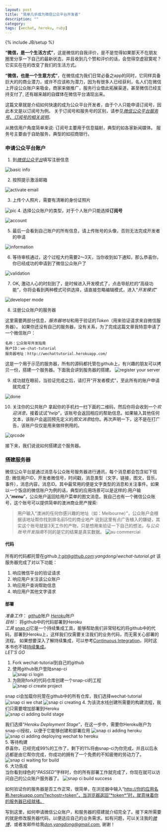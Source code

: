 ```yaml
---
layout: post
title: "简单几步成为微信公众平台开发者"
description: ""
category: 
tags: [wechat, heroku, ruby]
---
```

{% include JB/setup %}

**“微信，是一个生活方式”**，这是微信的自我评价，是不是觉得如果那天不在朋友圈里分享一下自己的最新状态，并且收到几个赞和评价的话，会觉得空虚寂寞呢？它实实在在的改变了我们的生活方式。

**“微信，也是一个生意方式”**，在微信成为我们日常必备之app的同时，它同样具备巨大的的商业潜力，或许不应该称为潜力，因为有很多人已经获利，名人们在微信上开设公众账户来吸金，商家来做推广，服务行业借此拓展渠道，甚至微信已经支持支付了, 还有越来越的自媒体在微信平台涌现出来。

这篇文章就是介绍如何快速的成为公众平台开发者，由于个人只能申请订阅号，因此本文是以订阅号为例。
关于订阅号和服务号的区别，请参见[*微信公众平台服务号、订阅号的相关说明*](http://kf.qq.com/faq/120911VrYVrA130805byM32u.html)。

从微信用户角度简单来说:
订阅号主要用于信息辐射，典型的如各家新闻媒体。
服务号主要由于自助服务，典型的如招商银行。

<!-- more -->

### 申请公众平台账户

  1. 到[*微信公众平台*](https://mp.weixin.qq.com/)填写注册信息

  ![basic info](https://lh3.googleusercontent.com/-X7Q_CqHxbcQ/Ukeh0K5sVUI/AAAAAAAABrE/w_44OSM6dOU/w559-h401-no/wechat-01-basic-info.png)

  2. 按照提示激活邮箱

  ![activate email](https://lh5.googleusercontent.com/-0r02C8mhQ2w/Ukeh0R8UimI/AAAAAAAABrM/Ik15ZjYtl2k/w555-h266-no/wechat-02-email-activation.png)

  3. 上传个人照片，需要有清晰的身份证照片

  ![pic](https://lh5.googleusercontent.com/-E9aA7Gf-JNY/Ukeh0i_XwlI/AAAAAAAABrU/fZ4DyYgSSxY/w378-h584-no/wechat-03-identification.png)
  4. 选择公众账户的类型，对于个人账户只能选择**订阅号**

  ![account](https://lh5.googleusercontent.com/-XNd_u1Je82U/Ukeh08_aodI/AAAAAAAABrc/CDboqI1wFtw/w564-h455-no/wechat-04-account-type.png)

  5. 最后一会看到自己账户的所有信息，请上传账号的头像，否则无法完成开发者的申请

  ![information](https://lh4.googleusercontent.com/-PxvG6z41m4I/Ukeh1Ikv8xI/AAAAAAAABr4/yT2XHSackSA/w383-h530-no/wechat-05-profile.png)

  6. 等待审核通过，这个过程大约需要2～3天，当你收到如下通知，那么恭喜你，你已经成功的申请到了微信公众账户了

  ![validation](https://lh5.googleusercontent.com/-BBIsc6ccr88/Ukeh1eqPwnI/AAAAAAAABrg/I5u-vYkrqYk/w560-h133-no/wechat-05-success.png)

  7. OK, 激动人心的时刻到了，是时候进入开发模式了，点击导航栏的“高级功能”，你将会看到两种模式可供选择，请直接忽略编辑模式，进入“*开发模式*”

  ![developer mode](https://lh4.googleusercontent.com/-4eMk81zkxHo/Ukeh13uV1KI/AAAAAAAABrw/sEMRqb160hE/w575-h422-no/wechat-06-choose-developer-mode.png)

  8. 注册公众账户的服务器

  这里需要两部分信息，*服务器地址*和用于验证的*Token*（用来验证请求来自微信服务器）。
  如果你还没有自己的服务器，没有关系，为了完成这篇文章我特意申请了一个微信账户：

    名称：公众账号开发指南
    账户ID：we-chat-tutorial
    服务器地址：http://wechattutorial.herokuapp.com/

  这是一个用于示范的服务器，所有的源码都托管在github上，有兴趣的朋友可以拷贝一份，搭建一个服务器。下面我会讲到服务器的搭建。
  ![register your server](https://lh3.googleusercontent.com/-8kd4zoJdUxA/Ukeh2OpOkYI/AAAAAAAABr0/mJO9MvbV9gM/w502-h331-no/wechat-07-register-your-server.png)

  9. 成功就在眼前，当验证完成之后，请打开“开发者模式”，至此所有的账户申请就完成了

  ![done](https://lh3.googleusercontent.com/-DuAMTuwffAI/Ukeh2k5-kDI/AAAAAAAABsA/zkPjgIYQegk/w506-h689-no/wechat-08-server-registered.png)

  10. 关注你的公共账户
  拿起你的手机扫一扫下面的二维码，然后你将会收到一个*欢迎消息*，接着试试“*help*”，该账号会返回相应的帮助信息。如果输入其他任何文本，该账户会返回预先定义的*图文消息*给你。再次声明一下，这不是在打广告，该账户仅仅是用来做样例用的。

  ![qrcode](https://lh4.googleusercontent.com/-uT8m2Dnci8M/Uke5MROGBTI/AAAAAAAABsk/SrjkULFUres/s344-no/wechat-qrcode.jpg)

接下来，我们说说如何搭建这个服务器。

### 搭建服务器
微信公众平台是通过消息与公众账号服务器进行通讯，每个消息都会包含如下信息:
微信用户ID，开发者微信号，时间戳，消息类型（文字，链接，图文，音乐，事件），消息内容，消息ID。其中最常用的便是文字类型的消息和关注事件。如果以一个饭店的微信账户为例的话，典型的应用场景可以是这样的:用户输入“**_menu_**”，公众账户返回给用户菜单的图文消息。我自己也有一个微信公众账号，这个账号可以提供简单的澳洲商业房产搜索:
> 用户输入“澳洲的任何你感兴趣的地址（如：Melbourne）”，公众账户会根据该地址帮你找到排名前5位的商业地产
说到这里有点广告植入的嫌疑，其实这个账号就是3天工作的产物，只是想用来验证一下自己的想法，与*公众账号开发指南*不同的是它的结果是真实数据。
![au commercial](http://farm3.staticflickr.com/2844/9952364123_be26735673_n.jpg)

#### 代码
所有的代码都托管在github上*git@github.com:yangdong/wechat-tutorial.git*
该服务器完成了对以下功能：   
1. 响应微信平台的验证请求  
2. 响应用户关注该公众账户  
3. 响应用户查询帮助信息   
4. 响应用户其他文字请求   

#### 部署
*准备工作*：
[*github*](http://github.com/)账户
[*Heroku*](http://heroku.com/)账户  
*目标*：
将github中的代码部署到Heroku  
*工具*
[snap ci](https://snap-ci.com)它是一个持续集成工具，能够帮助我们非常轻松的将github中的代码，部署到Heroku上，这样我们仅需要关注我们的业务代码，而无需关心部署的流程。
如果想要深入了解持续集成，可以参考[Continuous Integration](http://en.wikipedia.org/wiki/Continuous_integration)，同时这本书也不错[持续集成](http://book.douban.com/subject/2580604/)。  
*LET'S GO*  
  1. Fork wechat-tutorial到自己的github  
  2. 使用github账户登陆snap-ci  
  ![snap ci login](https://lh6.googleusercontent.com/-BmUGhR0BZQI/UkfG8AS_tbI/AAAAAAAABuk/h1hi3bwyX7g/w507-h213-no/snap-ci-01-login.png)
  3. 为刚刚fork的代码仓库创建一个snap-ci的工程  
  ![snap ci create project](https://lh4.googleusercontent.com/-e4n756zBU9I/UkfG8cFg8gI/AAAAAAAABuo/x9zrWikOVqM/w488-h107-no/snap-ci-02-add-project.png)
  
  snap ci会加载你托管在github中的所有仓库，我们选择wechat-tutorial
  ![snap ci we chat](https://lh4.googleusercontent.com/-3NvlIe4-RQc/UkfG8Rrs0fI/AAAAAAAABu4/Tdlp5ghwln0/w517-h69-no/snap-ci-03-add-wechat.png)
  ![snap ci creating](https://lh3.googleusercontent.com/-pHkiUH-JB84/UkfG86q0_0I/AAAAAAAABu8/fCgfWaTxO5U/w516-h78-no/snap-ci-04-creating.png)
  4. 为该流水线创建所需要的构建流程，我们只需要增加部署到Heroku   
  ![snap ci adding build stage](https://lh3.googleusercontent.com/-6BjKY5RuQSI/UkfPrFd9c0I/AAAAAAAABwY/Zbp4ZYYTNdU/w603-h561-no/snap-ci-05-create-pipleline.png)
  
  我们选择“*Heroku Deployment Stage*”，在这一步中，需要你Heroku账户为snap-ci授权，以便于它能够创建和部署应用
  ![snap ci adding heroku](https://lh5.googleusercontent.com/-LemmnW0NQBw/UkfPrAIq3hI/AAAAAAAABwU/bb47y425Qkw/w590-h190-no/snap-ci-07-use-heroku.png)
  ![snap ci adding deploying wechat to heroku](https://lh5.googleusercontent.com/-2HoW00ILVs4/UkfG9xXfsLI/AAAAAAAABvM/DTjMb7rHwus/w548-h221-no/snap-ci-09-pipeline-created.png)   
  5. 等待构建   
  恭喜你，已经完成99%的工作了，剩下的1%将由snap-ci为你完成，并且以后永远都是由它帮你完成，你成功的拥有了一个免费的不知疲倦的劳动力了。
  ![snap ci waiting for build](https://lh4.googleusercontent.com/-QW15QCwZoys/UkfG-pCRunI/AAAAAAAABvc/zwB4bG7bZH4/w255-h411-no/snap-ci-10-build-scheduled.png)    
  6. 大功告成   
  当你看到绿色的“*PASSED*”字样时，你的所有部署工作就完成了，你现在就可以访问自己的公众账户服务器了。
  ![snap ci build success](https://lh6.googleusercontent.com/-Z87CYa4xEKc/UkfG_BEBDZI/AAAAAAAABvo/GjZx-YS1R0U/w409-h441-no/snap-ci-11-builds.png)

  如何验证你的服务器是否工作正常，很简单，在浏览器中输入“http://你的应用名称.herokuapp.com/?echostr=token”，当浏览器返回“*token*”时，就意味着你的服务器已经就绪。

写到这里，如何申请微信公众账户，和服务器的搭建就介绍完全了。接下来所需要的就是修改服务器代码，以便适应自己的业务需求。如有问题，可以关注我的[*微博*](http://www.weibo.com/u/1225704387/home?wvr=5)，或者发邮件给我[*don.yangdong@gmail.com*](mailto:don.yangdong@gmail.com), 谢谢！

